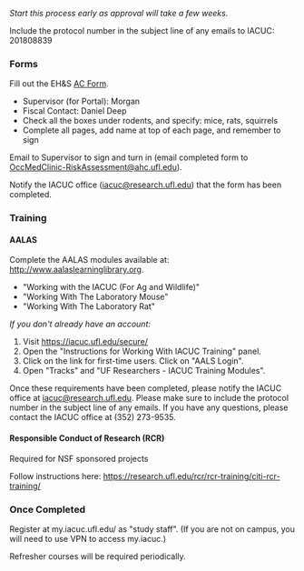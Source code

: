 *Start this process early as approval will take a few weeks.*

Include the protocol number in the subject line of any emails to IACUC: 201808839

### Forms

Fill out the EH&S [AC Form](http://webfiles.ehs.ufl.edu/ACForm.pdf).
  * Supervisor (for Portal): Morgan
  * Fiscal Contact: Daniel Deep
  * Check all the boxes under rodents, and specify: mice, rats, squirrels
  * Complete all pages, add name at top of each page, and remember to sign

Email to Supervisor to sign and turn in (email completed form to OccMedClinic-RiskAssessment@ahc.ufl.edu).

Notify the IACUC office (iacuc@research.ufl.edu) that the form has been completed.  

### Training

#### AALAS

Complete the AALAS modules available at: http://www.aalaslearninglibrary.org. 
* "Working with the IACUC (For Ag and Wildlife)"
* "Working With The Laboratory Mouse" 
* "Working With The Laboratory Rat" 

*If you don't already have an account:*
1. Visit https://iacuc.ufl.edu/secure/
2. Open the "Instructions for Working With IACUC Training" panel.
3. Click on the link for first-time users. Click on "AALS Login".
4. Open "Tracks" and "UF Researchers - IACUC Training Modules".
 
Once these requirements have been completed, please notify the IACUC office at iacuc@research.ufl.edu. Please make sure to include the protocol number in the subject line of any emails. If you have any questions, please contact the IACUC office at (352) 273-9535.

#### Responsible Conduct of Research (RCR)

Required for NSF sponsored projects

Follow instructions here: https://research.ufl.edu/rcr/rcr-training/citi-rcr-training/

### Once Completed 

Register at my.iacuc.ufl.edu/ as "study staff". (If you are not on campus, you will need to use VPN to access my.iacuc.)

Refresher courses will be required periodically.


